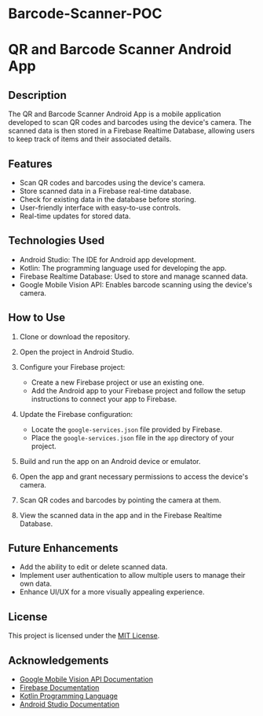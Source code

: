 # Barcode-Scanner-POC
# QR and Barcode Scanner Android App

## Description

The QR and Barcode Scanner Android App is a mobile application developed to scan QR codes and barcodes using the device's camera. The scanned data is then stored in a Firebase Realtime Database, allowing users to keep track of items and their associated details.

## Features

- Scan QR codes and barcodes using the device's camera.
- Store scanned data in a Firebase real-time database.
- Check for existing data in the database before storing.
- User-friendly interface with easy-to-use controls.
- Real-time updates for stored data.

## Technologies Used

- Android Studio: The IDE for Android app development.
- Kotlin: The programming language used for developing the app.
- Firebase Realtime Database: Used to store and manage scanned data.
- Google Mobile Vision API: Enables barcode scanning using the device's camera.

## How to Use

1. Clone or download the repository.

2. Open the project in Android Studio.

3. Configure your Firebase project:
   - Create a new Firebase project or use an existing one.
   - Add the Android app to your Firebase project and follow the setup instructions to connect your app to Firebase.

4. Update the Firebase configuration:
   - Locate the `google-services.json` file provided by Firebase.
   - Place the `google-services.json` file in the `app` directory of your project.

5. Build and run the app on an Android device or emulator.

6. Open the app and grant necessary permissions to access the device's camera.

7. Scan QR codes and barcodes by pointing the camera at them.

8. View the scanned data in the app and in the Firebase Realtime Database.

## Future Enhancements

- Add the ability to edit or delete scanned data.
- Implement user authentication to allow multiple users to manage their own data.
- Enhance UI/UX for a more visually appealing experience.

## License

This project is licensed under the [MIT License](LICENSE).

## Acknowledgements

- [Google Mobile Vision API Documentation](https://developers.google.com/android/reference/com/google/android/gms/vision/package-summary)
- [Firebase Documentation](https://firebase.google.com/docs)
- [Kotlin Programming Language](https://kotlinlang.org/)
- [Android Studio Documentation](https://developer.android.com/studio)
